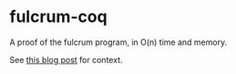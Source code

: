 # fulcrum-coq
A proof of the fulcrum program, in O(n) time and memory.

See [this blog post](https://hillelwayne.com/post/theorem-prover-showdown/) for context.
